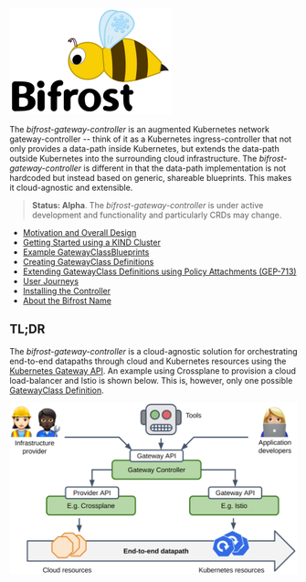 ![Bifrost logo](doc/images/bifrost-logo.png)

The *bifrost-gateway-controller* is an augmented Kubernetes network
gateway-controller -- think of it as a Kubernetes ingress-controller
that not only provides a data-path inside Kubernetes, but extends the
data-path outside Kubernetes into the surrounding cloud
infrastructure. The *bifrost-gateway-controller* is different in that
the data-path implementation is not hardcoded but instead based on generic,
shareable blueprints. This makes it cloud-agnostic and extensible.

> **Status: Alpha**. The *bifrost-gateway-controller* is under active
> development and functionality and particularly CRDs may change.

- [Motivation and Overall Design](doc/motivation-and-overall-design.md)
- [Getting Started using a KIND Cluster](doc/getting-started.md)
- [Example GatewayClassBlueprints](blueprints/README.md)
- [Creating GatewayClass Definitions](doc/creating-gatewayclass-definitions.md)
- [Extending GatewayClass Definitions using Policy Attachments (GEP-713)](doc/extended-configuration-w-policy-attachments.md)
- [User Journeys](doc/user-journeys.md)
- [Installing the Controller](doc/installing.md)
- [About the Bifrost Name](doc/bifrost-name.md)

## TL;DR

The *bifrost-gateway-controller* is a cloud-agnostic solution for
orchestrating end-to-end datapaths through cloud and Kubernetes
resources using the [Kubernetes Gateway
API](https://gateway-api.sigs.k8s.io/). An example using Crossplane to
provision a cloud load-balancer and Istio is shown below. This is,
however, only one possible [GatewayClass
Definition](doc/creating-gatewayclass-definitions.md).

![Controller TL;DR](doc/images/controller-hierarchy.png)
